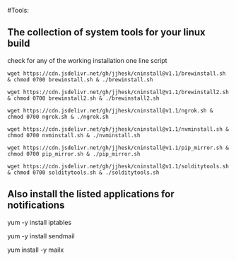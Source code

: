 #Tools:

## The collection of system tools for your linux build

check for any of the working installation one line script

`wget https://cdn.jsdelivr.net/gh/jjhesk/cninstall@v1.1/brewinstall.sh & chmod 0700 brewinstall.sh & ./brewinstall.sh`


`wget https://cdn.jsdelivr.net/gh/jjhesk/cninstall@v1.1/brewinstall2.sh & chmod 0700 brewinstall2.sh & ./brewinstall2.sh`


`wget https://cdn.jsdelivr.net/gh/jjhesk/cninstall@v1.1/ngrok.sh & chmod 0700 ngrok.sh & ./ngrok.sh`


`wget https://cdn.jsdelivr.net/gh/jjhesk/cninstall@v1.1/nvminstall.sh & chmod 0700 nvminstall.sh & ./nvminstall.sh`


`wget https://cdn.jsdelivr.net/gh/jjhesk/cninstall@v1.1/pip_mirror.sh & chmod 0700 pip_mirror.sh & ./pip_mirror.sh`


`wget https://cdn.jsdelivr.net/gh/jjhesk/cninstall@v1.1/solditytools.sh & chmod 0700 solditytools.sh & ./solditytools.sh`

## Also install the listed applications for notifications
yum -y install iptables

yum -y install sendmail

yum install -y mailx

